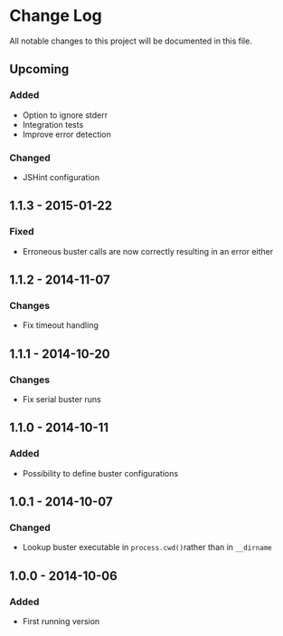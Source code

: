 # Change Log
All notable changes to this project will be documented in this file.

## Upcoming 
### Added
- Option to ignore stderr
- Integration tests
- Improve error detection

### Changed
- JSHint configuration

## 1.1.3 - 2015-01-22
### Fixed
- Erroneous buster calls are now correctly resulting in an error either 

## 1.1.2 - 2014-11-07
### Changes
- Fix timeout handling

## 1.1.1 - 2014-10-20
### Changes
- Fix serial buster runs

## 1.1.0 - 2014-10-11
### Added
- Possibility to define buster configurations

## 1.0.1 - 2014-10-07
### Changed
- Lookup buster executable in `process.cwd()`rather than in `__dirname`

## 1.0.0 - 2014-10-06
### Added
- First running version
